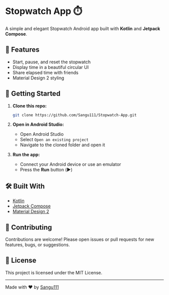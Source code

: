 # Stopwatch App ⏱️

A simple and elegant Stopwatch Android app built with **Kotlin** and **Jetpack Compose**.

## 📱 Features

- Start, pause, and reset the stopwatch
- Display time in a beautiful circular UI
- Share elapsed time with friends
- Material Design 2 styling

## 🚀 Getting Started

1. **Clone this repo:**
   ```bash
   git clone https://github.com/Sangu111/Stopwatch-App.git
   ```
2. **Open in Android Studio:**
   - Open Android Studio
   - Select `Open an existing project`
   - Navigate to the cloned folder and open it

3. **Run the app:**
   - Connect your Android device or use an emulator
   - Press the **Run** button (▶️)

## 🛠️ Built With

- [Kotlin](https://kotlinlang.org/)
- [Jetpack Compose](https://developer.android.com/jetpack/compose)
- [Material Design 2](https://material.io/design)

## 🤝 Contributing

Contributions are welcome! Please open issues or pull requests for new features, bugs, or suggestions.

## 📄 License

This project is licensed under the MIT License.

---

Made with ❤️ by [Sangu111](https://github.com/Sangu111)
